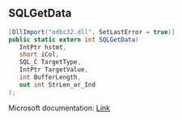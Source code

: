 ## SQLGetData

```csharp
[DllImport("odbc32.dll", SetLastError = true)]
public static extern int SQLGetData(
   IntPtr hstmt,
   short iCol,
   SQL_C TargetType,
   IntPtr TargetValue,
   int BufferLength,
   out int StrLen_or_Ind
);
```

Microsoft documentation: [Link](https://docs.microsoft.com/en-us/sql/odbc/reference/syntax/sqlgetdata-function)
